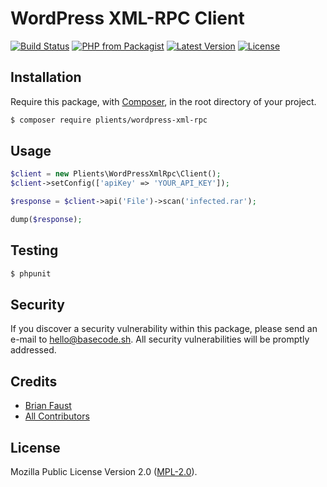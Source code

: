 # WordPress XML-RPC Client

[![Build Status](https://img.shields.io/travis/plients/WordPress-XML-RPC-PHP-Client/master.svg?style=flat-square)](https://travis-ci.org/plients/WordPress-XML-RPC-PHP-Client)
[![PHP from Packagist](https://img.shields.io/packagist/php-v/plients/wordpress-xml-rpc.svg?style=flat-square)]()
[![Latest Version](https://img.shields.io/github/release/plients/WordPress-XML-RPC-PHP-Client.svg?style=flat-square)](https://github.com/plients/WordPress-XML-RPC-PHP-Client/releases)
[![License](https://img.shields.io/packagist/l/plients/WordPress-XML-RPC-PHP-Client.svg?style=flat-square)](https://packagist.org/packages/plients/WordPress-XML-RPC-PHP-Client)

## Installation

Require this package, with [Composer](https://getcomposer.org/), in the root directory of your project.

```bash
$ composer require plients/wordpress-xml-rpc
```

## Usage

```php
$client = new Plients\WordPressXmlRpc\Client();
$client->setConfig(['apiKey' => 'YOUR_API_KEY']);

$response = $client->api('File')->scan('infected.rar');

dump($response);
```

## Testing

``` bash
$ phpunit
```

## Security

If you discover a security vulnerability within this package, please send an e-mail to hello@basecode.sh. All security vulnerabilities will be promptly addressed.

## Credits

- [Brian Faust](https://github.com/faustbrian)
- [All Contributors](../../contributors)

## License

Mozilla Public License Version 2.0 ([MPL-2.0](./LICENSE)).
